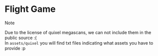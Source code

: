 # Flight Game

> [!NOTE]
> Due to the license of quixel megascans, we can not include them in the public source :( \
> In `assets/quixel` you will find txt files indicating what assets you have to provide :p
